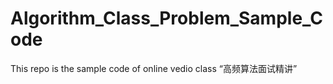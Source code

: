 # Algorithm_Class_Problem_Sample_Code
This repo is the sample code of online vedio class “高频算法面试精讲”
